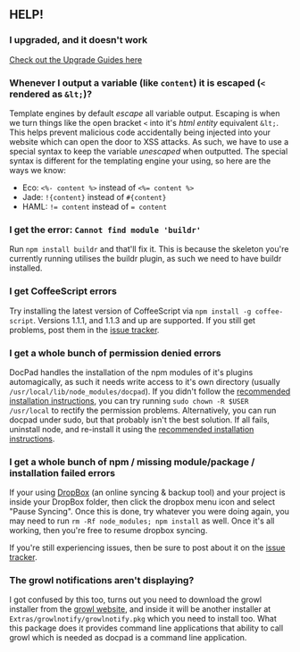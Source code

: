 ## HELP!


### I upgraded, and it doesn't work

[Check out the Upgrade Guides here](https://github.com/balupton/docpad/wiki/Upgrading)


### Whenever I output a variable (like `content`) it is escaped (`<` rendered as `&lt;`)?

Template engines by default _escape_ all variable output. Escaping is when we turn things like the open bracket `<` into it's _html entity_ equivalent `&lt;`. This helps prevent malicious code accidentally being injected into your website which can open the door to XSS attacks. As such, we have to use a special syntax to keep the variable _unescaped_ when outputted. The special syntax is different for the templating engine your using, so here are the ways we know:

- Eco: `<%- content %>` instead of `<%= content %>`
- Jade: `!{content}` instead of `#{content}`
- HAML: `!= content` instead of `= content`


### I get the error: `Cannot find module 'buildr'`

Run `npm install buildr` and that'll fix it. This is because the skeleton you're currently running utilises the buildr plugin, as such we need to have buildr installed.


### I get CoffeeScript errors

Try installing the latest version of CoffeeScript via `npm install -g coffee-script`. Versions 1.1.1, and 1.1.3 and up are supported. If you still get problems, post them in the [issue tracker](https://github.com/balupton/docpad/issues).


### I get a whole bunch of permission denied errors

DocPad handles the installation of the npm modules of it's plugins automagically, as such it needs write access to it's own directory (usually `/usr/local/lib/node_modules/docpad`). If you didn't follow the [recommended installation instructions](https://github.com/balupton/node/wiki/Installing-Node.js), you can try running `sudo chown -R $USER /usr/local` to rectify the permission problems. Alternatively, you can run docpad under sudo, but that probably isn't the best solution. If all fails, uninstall node, and re-install it using the [recommended installation instructions](https://github.com/balupton/node/wiki/Installing-Node.js).


### I get a whole bunch of npm / missing module/package / installation failed errors

If your using [DropBox](http://db.tt/RxyNWZw) (an online syncing & backup tool) and your project is inside your DropBox folder, then click the dropbox menu icon and select "Pause Syncing". Once this is done, try whatever you were doing again, you may need to run `rm -Rf node_modules; npm install` as well. Once it's all working, then you're free to resume dropbox syncing.

If you're still experiencing issues, then be sure to post about it on the [issue tracker](https://github.com/balupton/docpad/issues).


### The growl notifications aren't displaying?

I got confused by this too, turns out you need to download the growl installer from the [growl website](http://growl.info/), and inside it will be another installer at `Extras/growlnotify/growlnotify.pkg` which you need to install too. What this package does it provides command line applications that ability to call growl which is needed as docpad is a command line application.
